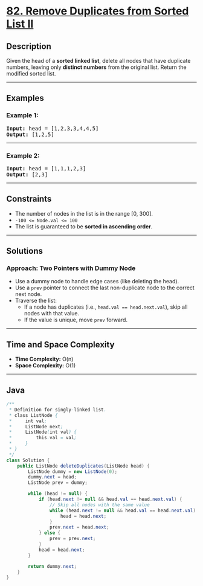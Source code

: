 # [82. Remove Duplicates from Sorted List II](https://leetcode.com/problems/remove-duplicates-from-sorted-list-ii)

## Description

<!-- description:start -->

Given the head of a **sorted linked list**, delete all nodes that have duplicate numbers, leaving only **distinct numbers** from the original list. Return the modified sorted list.

<!-- description:end -->

---

## Examples

### Example 1:

<pre>
<strong>Input:</strong> head = [1,2,3,3,4,4,5]  
<strong>Output:</strong> [1,2,5]
</pre>

---

### Example 2:

<pre>
<strong>Input:</strong> head = [1,1,1,2,3]  
<strong>Output:</strong> [2,3]
</pre>

---

## Constraints

- The number of nodes in the list is in the range [0, 300].
- `-100 <= Node.val <= 100`
- The list is guaranteed to be **sorted in ascending order**.

---

## Solutions

### Approach: Two Pointers with Dummy Node

- Use a dummy node to handle edge cases (like deleting the head).
- Use a `prev` pointer to connect the last non-duplicate node to the correct next node.
- Traverse the list:
  - If a node has duplicates (i.e., `head.val == head.next.val`), skip all nodes with that value.
  - If the value is unique, move `prev` forward.

---

## Time and Space Complexity

- **Time Complexity:** O(n)
- **Space Complexity:** O(1)

---

## Java

```java
/**
 * Definition for singly-linked list.
 * class ListNode {
 *     int val;
 *     ListNode next;
 *     ListNode(int val) {
 *         this.val = val;
 *     }
 * }
 */
class Solution {
    public ListNode deleteDuplicates(ListNode head) {
        ListNode dummy = new ListNode(0);
        dummy.next = head;
        ListNode prev = dummy;

        while (head != null) {
            if (head.next != null && head.val == head.next.val) {
                // Skip all nodes with the same value
                while (head.next != null && head.val == head.next.val) {
                    head = head.next;
                }
                prev.next = head.next;
            } else {
                prev = prev.next;
            }
            head = head.next;
        }

        return dummy.next;
    }
}
